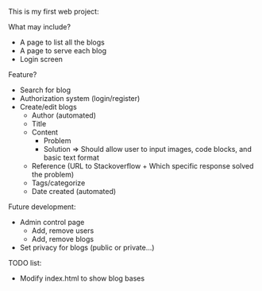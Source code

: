 This is my first web project:

What may include?
- A page to list all the blogs
- A page to serve each blog
- Login screen

Feature?
- Search for blog
- Authorization system (login/register)
- Create/edit blogs
    + Author (automated)
    + Title
    + Content
        * Problem
        * Solution
        => Should allow user to input images, code blocks, and basic text format
    + Reference (URL to Stackoverflow + Which specific response solved the problem)
    + Tags/categorize
    + Date created (automated)


Future development: 
- Admin control page
    + Add, remove users
    + Add, remove blogs
- Set privacy for blogs (public or private...)

TODO list:
- Modify index.html to show blog bases